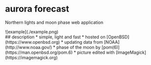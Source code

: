 # aurora forecast
Northern lights and moon phase web application
<div style="width: 60%; height: 60%">
![example](./example.png)
</div>
## description
* simple, light and fast
* hosted on [OpenBSD](https://www.openbsd.org)
* updating data from [NOAA](http://www.noaa.gov/) 
* phase of the moon by [pom(6)](https://man.openbsd.org/pom.6)
* picture edited with [ImageMagick](https://imagemagick.org)

